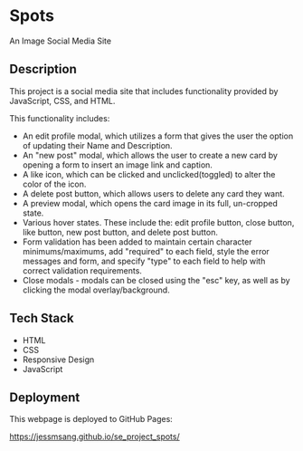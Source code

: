 # Spots

An Image Social Media Site

## Description

This project is a social media site that includes functionality provided by JavaScript, CSS, and HTML.

This functionality includes:

- An edit profile modal, which utilizes a form that gives the user the option of updating their Name and Description.
- An "new post" modal, which allows the user to create a new card by opening a form to insert an image link and caption.
- A like icon, which can be clicked and unclicked(toggled) to alter the color of the icon.
- A delete post button, which allows users to delete any card they want.
- A preview modal, which opens the card image in its full, un-cropped state.
- Various hover states. These include the: edit profile button, close button, like button, new post button, and delete post button.
- Form validation has been added to maintain certain character minimums/maximums, add "required" to each field, style the error messages and form, and specify "type" to each field to help with correct validation requirements.
- Close modals - modals can be closed using the "esc" key, as well as by clicking the modal overlay/background.

## Tech Stack

- HTML
- CSS
- Responsive Design
- JavaScript

## Deployment

This webpage is deployed to GitHub Pages:

https://jessmsang.github.io/se_project_spots/
